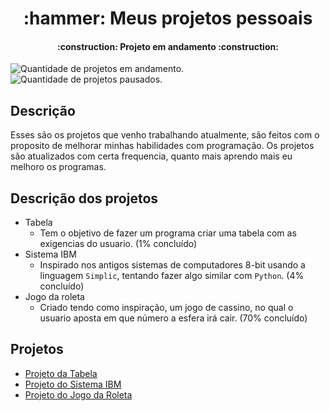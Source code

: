 <h1 align="center"> :hammer: Meus projetos pessoais </h1>

<h4 align="center"> 
    :construction:  Projeto em andamento  :construction:
</h4>

![Quantidade de projetos em andamento.](https://img.shields.io/badge/PROJETOS%20EM%20ANDAMENTO-3-green) ![Quantidade de projetos pausados.](https://img.shields.io/badge/PROJETOS%20PAUSADOS-0-red)

## Descrição
Esses são os projetos que venho trabalhando atualmente, são feitos com o proposito de melhorar minhas habilidades com programação. Os projetos são atualizados com certa frequencia, quanto mais aprendo mais eu melhoro os programas.
## Descrição dos projetos
* Tabela 
    * Tem o objetivo de fazer um programa criar uma tabela com as exigencias do usuario. (1% concluído)
* Sistema IBM 
    * Inspirado nos antigos sistemas de computadores 8-bit usando a linguagem `Simplic`, tentando fazer algo similar com `Python`. (4% concluído)
* Jogo da roleta 
    * Criado tendo como inspiração, um jogo de cassino, no qual o usuario aposta em que número a esfera irá cair. (70% concluído)

## Projetos
* [Projeto da Tabela](https://github.com/Weest0/Projetos/blob/master/projetos-pessoais/tabela.py)
* [Projeto do Sistema IBM](https://github.com/Weest0/Projetos/blob/master/projetos-pessoais/ibm_sistem.py)
* [Projeto do Jogo da Roleta](https://github.com/Weest0/Projetos/blob/master/projetos-pessoais/roleta_game.py)


